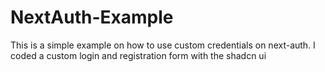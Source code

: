 # NextAuth-Example
This is a simple example on how to use custom credentials on next-auth. I coded a custom login and registration form with the shadcn ui
